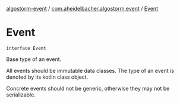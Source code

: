 [algostorm-event](../index.md) / [com.aheidelbacher.algostorm.event](index.md) / [Event](.)

# Event

`interface Event`

Base type of an event.

All events should be immutable data classes. The type of an event is denoted
by its kotlin class object.

Concrete events should not be generic, otherwise they may not be
serializable.

